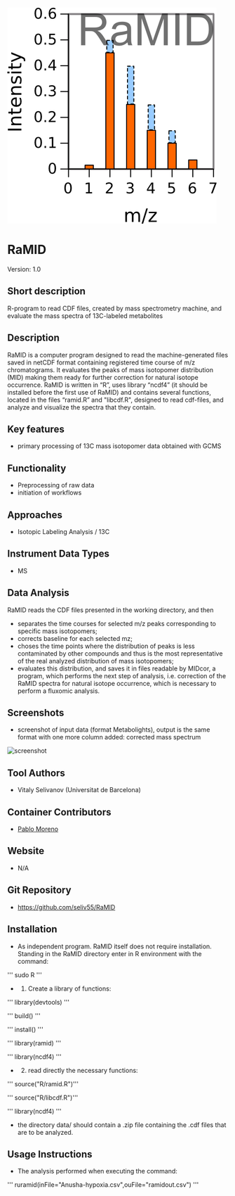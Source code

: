 ![Logo](figs/logo.png)

# RaMID
Version: 1.0

## Short description
R-program to read CDF files, created by mass spectrometry machine, and evaluate the mass spectra of 13C-labeled metabolites 

## Description

RaMID is a computer program designed to read the machine-generated files saved in netCDF format containing registered time course of m/z chromatograms. It evaluates the peaks of mass isotopomer distribution (MID) making them ready for further correction for natural isotope occurrence.
RaMID is written in “R”, uses library “ncdf4” (it should be installed before the first use of RaMID)  and contains several functions, located in the files “ramid.R” and "libcdf.R", designed to read cdf-files, and analyze and visualize  the spectra that they contain.

## Key features

- primary processing of 13C mass isotopomer data obtained with GCMS

## Functionality

- Preprocessing of raw data
- initiation of workflows

## Approaches

- Isotopic Labeling Analysis / 13C
    
## Instrument Data Types

- MS

## Data Analysis

RaMID reads the CDF files presented in the working directory, and then
- separates the time courses for selected m/z peaks corresponding to specific mass isotopomers;
- corrects baseline for each selected mz;
- choses the time points where the distribution of peaks is less contaminated by other compounds and thus is the most representative of the real analyzed distribution of mass isotopomers;
- evaluates this distribution, and saves it in files readable by MIDcor, a program, which performs the next step of analysis, i.e. correction of the RaMID spectra for natural isotope occurrence, which is necessary to perform a fluxomic analysis.

## Screenshots

- screenshot of input data (format Metabolights), output is the same format with one more column added: corrected mass spectrum

![screenshot]()

## Tool Authors

- Vitaly Selivanov (Universitat de Barcelona)

## Container Contributors

- [Pablo Moreno](EBI)

## Website

- N/A

## Git Repository

- https://github.com/seliv55/RaMID

## Installation

- As independent program. RaMID itself does not require installation. Standing in the RaMID directory enter in R environment with the command:
  
''' sudo R '''
  
- 1) Create a library of functions:

 '''   library(devtools) '''

 '''   build() '''
       
 '''   install() '''
       
 '''   library(ramid) '''

 '''   library(ncdf4) '''

- 2) read directly the necessary functions:
  
''' source("R/ramid.R")'''

''' source("R/libcdf.R")'''

''' library(ncdf4) '''

- the directory data/ should contain a .zip file containing the .cdf files that are to be analyzed.

## Usage Instructions

- The analysis performed when executing the  command:

 ''' ruramid(inFile="Anusha-hypoxia.csv",ouFile="ramidout.csv") '''
